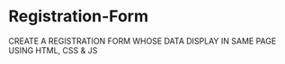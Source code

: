 # Registration-Form
CREATE A REGISTRATION FORM WHOSE DATA DISPLAY IN SAME PAGE USING HTML, CSS &amp; JS

